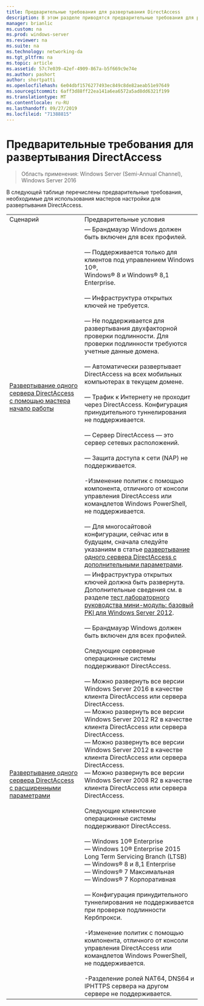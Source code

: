 ```yaml
---
title: Предварительные требования для развертывания DirectAccess
description: В этом разделе приводятся предварительные требования для развертывания DirectAccess в Windows Server 2016.
manager: brianlic
ms.custom: na
ms.prod: windows-server
ms.reviewer: na
ms.suite: na
ms.technology: networking-da
ms.tgt_pltfrm: na
ms.topic: article
ms.assetid: 57c7e039-42ef-4909-867a-b5f669c9e74e
ms.author: pashort
author: shortpatti
ms.openlocfilehash: 6e04dbf1576277493ec849c8de82aeab51e97649
ms.sourcegitcommit: 6aff3d88ff22ea141a6ea6572a5ad8dd6321f199
ms.translationtype: MT
ms.contentlocale: ru-RU
ms.lasthandoff: 09/27/2019
ms.locfileid: "71388815"
---
```

# <a name="prerequisites-for-deploying-directaccess"></a>Предварительные требования для развертывания DirectAccess

>Область применения: Windows Server (Semi-Annual Channel), Windows Server 2016

В следующей таблице перечислены предварительные требования, необходимые для использования мастеров настройки для развертывания DirectAccess.  
  
|||  
|-|-|  
|Сценарий|Предварительные условия|  
|[Развертывание одного сервера DirectAccess с помощью мастера начало работы](../../remote-access/directaccess/single-server-wizard/Deploy-a-Single-DirectAccess-Server-Using-the-Getting-Started-Wizard.md)|— Брандмауэр Windows должен быть включен для всех профилей.<br /><br />— Поддерживается только для клиентов под управлением Windows 10&reg;, <br />              Windows&reg; 8 и Windows&reg; 8,1 Enterprise.<br /><br />— Инфраструктура открытых ключей не требуется.<br /><br />— Не поддерживается для развертывания двухфакторной проверки подлинности. Для проверки подлинности требуются учетные данные домена.<br /><br />— Автоматически развертывает DirectAccess на всех мобильных компьютерах в текущем домене.<br /><br />— Трафик к Интернету не проходит через DirectAccess. Конфигурация принудительного туннелирования не поддерживается.<br /><br />— Сервер DirectAccess — это сервер сетевых расположений.<br /><br />— Защита доступа к сети (NAP) не поддерживается.<br /><br />-Изменение политик с помощью компонента, отличного от консоли управления DirectAccess или командлетов Windows PowerShell, не поддерживается.<br /><br />— Для многосайтовой конфигурации, сейчас или в будущем, сначала следуйте указаниям в статье [развертывание одного сервера DirectAccess с дополнительными параметрами](../../remote-access/directaccess/single-server-advanced/Deploy-a-Single-DirectAccess-Server-with-Advanced-Settings.md).|  
|[Развертывание одного сервера DirectAccess с расширенными параметрами](../../remote-access/directaccess/single-server-advanced/Deploy-a-Single-DirectAccess-Server-with-Advanced-Settings.md)|— Инфраструктура открытых ключей должна быть развернута.<br />    Дополнительные сведения см. в разделе [тест лабораторного руководства мини-модуль: базовый PKI для Windows Server 2012](https://social.technet.microsoft.com/wiki/contents/articles/7862.test-lab-guide-mini-module-basic-pki-for-windows-server-2012.aspx).<br /><br />— Брандмауэр Windows должен быть включен для всех профилей.<br /><br />Следующие серверные операционные системы поддерживают DirectAccess.<br /><br />— Можно развернуть все версии Windows Server 2016 в качестве клиента DirectAccess или сервера DirectAccess.<br />— Можно развернуть все версии Windows Server 2012 R2 в качестве клиента DirectAccess или сервера DirectAccess.<br />— Можно развернуть все версии Windows Server 2012 в качестве клиента DirectAccess или сервера DirectAccess.<br />— Можно развернуть все версии Windows Server 2008 R2 в качестве клиента DirectAccess или сервера DirectAccess.<br /><br />Следующие клиентские операционные системы поддерживают DirectAccess.<br /><br />— Windows 10&reg; Enterprise<br />— Windows 10&reg; Enterprise 2015 Long Term Servicing Branch (LTSB)<br />— Windows&reg; 8 и 8,1 Enterprise<br />— Windows&reg; 7 Максимальная<br />— Windows&reg; 7 Корпоративная<br /><br />— Конфигурация принудительного туннелирования не поддерживается при проверке подлинности Кербпрокси.<br /><br />-Изменение политик с помощью компонента, отличного от консоли управления DirectAccess или командлетов Windows PowerShell, не поддерживается.<br /><br />-Разделение ролей NAT64, DNS64 и IPHTTPS сервера на другом сервере не поддерживается.|  
  


